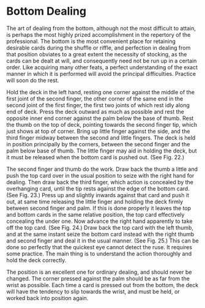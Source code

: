 # Bottom Dealing

The art of dealing from the bottom, although not the most difficult to attain, is perhaps the most highly prized accomplishment in the repertory of the professional. The bottom is the most convenient place for retaining desirable cards during the shuffle or riffle, and perfection in dealing from that position obviates to a great extent the necessity of stocking, as the cards can be dealt at will, and consequently need not be run up in a certain order. Like acquiring many other feats, a perfect understanding of the exact manner in which it is performed will avoid the principal difficulties. Practice will soon do the rest.

Hold the deck in the left hand, resting one corner against the middle of the first joint of the second finger, the other corner of the same end in the second joint of the first finger, the first two joints of which rest idly along end of deck. Press the deck outward as much as possible and rest the opposite inner end corner against the palm below the base of thumb. Rest the thumb on the top of deck, pointing towards the second finger tip, which just shows at top of corner. Bring up little finger against the side, and the third finger midway between the second and little fingers. The deck is held in position principally by the corners, between the second finger and the palm below base of thumb. The little finger may aid in holding the deck, but it must be released when the bottom card is pushed out. \(See Fig. 22.\)

The second finger and thumb do the work. Draw back the thumb a little and push the top card over in the usual position to seize with the right hand for dealing. Then draw back the third finger, which action is concealed by the overhanging card, until the tip rests against the edge of the bottom card. \(See Fig. 23.\) Press up and slightly inwards against that card and push it out, at same time releasing the little finger and holding the deck firmly between second finger and palm. If this is done properly it leaves the top and bottom cards in the same relative position, the top card effectively concealing the under one. Now advance the right hand apparently to take off the top card. \(See Fig. 24.\) Draw back the top card with the left thumb, and at the same instant seize the bottom card instead with the right thumb and second finger and deal it in the usual manner. \(See Fig. 25.\) This can be done so perfectly that the quickest eye cannot detect the ruse. It requires some practice. The main thing is to understand the action thoroughly and hold the deck correctly.

The position is an excellent one for ordinary dealing, and should never be changed. The corner pressed against the palm should be as far from the wrist as possible. Each time a card is pressed out from the bottom, the deck will have the tendency to slip towards the wrist, and must be held, or worked back into position again.

